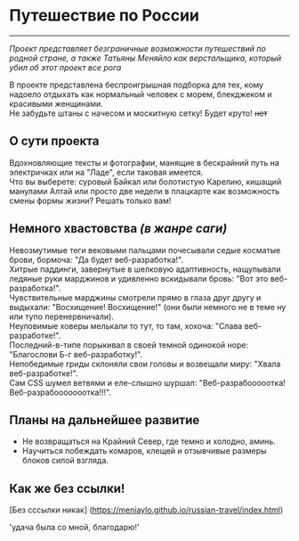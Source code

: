 # Путешествие по России
---------------------

_Проект представляет безграничные возможности путешествий по родной стране, а также Татьяны Меняйло как верстальщика, который убил об этот проект все рога_

В проекте представлена беспроигрышная подборка для тех, кому надоело отдыхать как нормальный человек с морем, блекджеком и красивыми женщинами.  
Не забудьте штаны с начесом и москитную сетку! Будет круто! ~~нет~~

## О сути проекта
Вдохновляющие тексты и фотографии, манящие в бескрайний путь на электричках или на "Ладе", если таковая имеется.  
Что вы выберете: суровый Байкал или болотистую Карелию, кишащий манулами Алтай или просто две недели в плацкарте как возможность смены формы жизни? Решать только вам!

## Немного хвастовства _(в жанре саги)_
Невозмутимые теги вековыми пальцами почесывали седые косматые брови, бормоча: "Да будет веб-разработка!".  
Хитрые паддинги, завернутые в шелковую адаптивность, нащупывали ледяные руки марджинов и удивленно вскидывали бровь: "Вот это веб-разработка!".  
Чувствительные марджины смотрели прямо в глаза друг другу и выдыхали: "Восхищение! Восхищение!" (они были немного не в теме ну или тупо перенервничали).  
Неуловимые ховеры мелькали то тут, то там, хохоча: "Слава веб-разработке!".  
Последний-в-типе порыкивал в своей темной одинокой норе: "Благослови Б-г веб-разработку!".  
Непобедимые гриды склоняли свои головы и возвещали миру: "Хвала веб-разработке!".  
Сам CSS шумел ветвями и еле-слышно шуршал: "Веб-разрабооооотка! Веб-разрабооооооотка!!!".

## Планы на дальнейшее развитие
* Не возвращаться на Крайний Север, где темно и холодно, аминь.  
* Научиться побеждать комаров, клещей и отзывчивые размеры блоков силой взгляда.

## Как же без ссылки!
[Без сссылки никак] (https://meniaylo.github.io/russian-travel/index.html)

'удача была со мной, благодарю!'